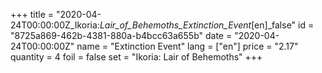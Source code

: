 +++
title = "2020-04-24T00:00:00Z_Ikoria:_Lair_of_Behemoths_Extinction_Event_[en]_false"
id = "8725a869-462b-4381-880a-b4bcc63a655b"
date = "2020-04-24T00:00:00Z"
name = "Extinction Event"
lang = ["en"]
price = "2.17"
quantity = 4
foil = false
set = "Ikoria: Lair of Behemoths"
+++
